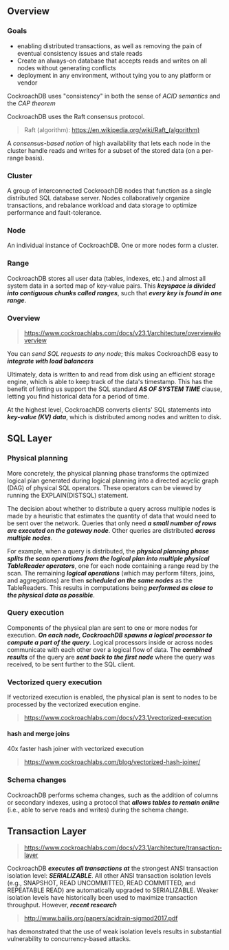 ## Overview
### Goals
- enabling distributed transactions, as well as removing the pain of eventual consistency issues and stale reads
- Create an always-on database that accepts reads and writes on all nodes without generating conflicts
- deployment in any environment, without tying you to any platform or vendor

CockroachDB uses "consistency" in both the sense of *ACID semantics* and the *CAP theorem*

CockroachDB uses the Raft consensus protocol.
> Raft (algorithm): https://en.wikipedia.org/wiki/Raft_(algorithm)

A *consensus-based notion* of high availability that lets each node in the cluster handle reads and writes for a subset of the stored data (on a per-range basis).

### Cluster
A group of interconnected CockroachDB nodes that function as a single distributed SQL database server. Nodes collaboratively organize transactions, and rebalance workload and data storage to optimize performance and fault-tolerance.

### Node
An individual instance of CockroachDB. One or more nodes form a cluster.

### Range
CockroachDB stores all user data (tables, indexes, etc.) and almost all system data in a sorted map of key-value pairs. This ***keyspace is divided into contiguous chunks called ranges***, such that ***every key is found in one range***.

### Overview
> https://www.cockroachlabs.com/docs/v23.1/architecture/overview#overview

You can *send SQL requests to any node*; this makes CockroachDB easy to ***integrate with load balancers***

Ultimately, data is written to and read from disk using an efficient storage engine, which is able to keep track of the data's timestamp. This has the benefit of letting us support the SQL standard ***AS OF SYSTEM TIME*** clause, letting you find historical data for a period of time.

At the highest level, CockroachDB converts clients' SQL statements into ***key-value (KV) data***, which is distributed among nodes and written to disk.

## SQL Layer
### Physical planning
More concretely, the physical planning phase transforms the optimized logical plan generated during logical planning into a directed acyclic graph (DAG) of physical SQL operators. These operators can be viewed by running the EXPLAIN(DISTSQL) statement.

The decision about whether to distribute a query across multiple nodes is made by a heuristic that estimates the quantity of data that would need to be sent over the network. Queries that only need ***a small number of rows are executed on the gateway node***. Other queries are distributed ***across multiple nodes***.

For example, when a query is distributed, the ***physical planning phase splits the scan operations from the logical plan into multiple physical TableReader operators***, one for each node containing a range read by the scan. The remaining ***logical operations*** (which may perform filters, joins, and aggregations) are then ***scheduled on the same nodes*** as the TableReaders. This results in computations being ***performed as close to the physical data as possible***.

### Query execution
Components of the physical plan are sent to one or more nodes for execution. ***On each node, CockroachDB spawns a logical processor to compute a part of the query***. Logical processors inside or across nodes communicate with each other over a logical flow of data. The ***combined results*** of the query are ***sent back to the first node*** where the query was received, to be sent further to the SQL client.

### Vectorized query execution
If vectorized execution is enabled, the physical plan is sent to nodes to be processed by the vectorized execution engine.
> https://www.cockroachlabs.com/docs/v23.1/vectorized-execution
#### hash and merge joins
40x faster hash joiner with vectorized execution
> https://www.cockroachlabs.com/blog/vectorized-hash-joiner/

### Schema changes
CockroachDB performs schema changes, such as the addition of columns or secondary indexes, using a protocol that ***allows tables to remain online*** (i.e., able to serve reads and writes) during the schema change.

## Transaction Layer
> https://www.cockroachlabs.com/docs/v23.1/architecture/transaction-layer

CockroachDB ***executes all transactions at*** the strongest ANSI transaction isolation level: ***SERIALIZABLE***. All other ANSI transaction isolation levels (e.g., SNAPSHOT, READ UNCOMMITTED, READ COMMITTED, and REPEATABLE READ) are automatically upgraded to SERIALIZABLE. Weaker isolation levels have historically been used to maximize transaction throughput. However, ***recent research***
> http://www.bailis.org/papers/acidrain-sigmod2017.pdf

has demonstrated that the use of weak isolation levels results in substantial vulnerability to concurrency-based attacks.























